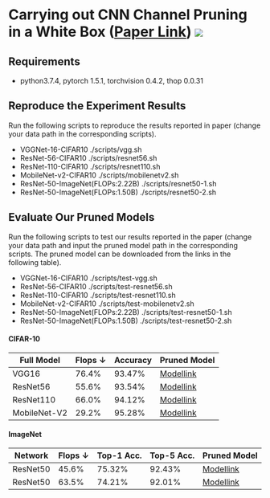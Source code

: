 # Carrying out CNN Channel Pruning in a White Box ([Paper Link](https://arxiv.org/pdf/2104.11883.pdf)) ![](https://visitor-badge.glitch.me/badge?page_id=zyxxmu.White-Box)
## Requirements

* python3.7.4, pytorch 1.5.1, torchvision 0.4.2, thop 0.0.31

## Reproduce the Experiment Results 

Run the following scripts to reproduce the results reported in paper (change your data path in the corresponding scripts).

* VGGNet-16-CIFAR10 ./scripts/vgg.sh
* ResNet-56-CIFAR10 ./scripts/resnet56.sh   
* ResNet-110-CIFAR10 ./scripts/resnet110.sh 
* MobileNet-v2-CIFAR10 ./scripts/mobilenetv2.sh  
* ResNet-50-ImageNet(FLOPs:2.22B) ./scripts/resnet50-1.sh  
* ResNet-50-ImageNet(FLOPs:1.50B) ./scripts/resnet50-2.sh  

## Evaluate Our Pruned Models

Run the following scripts to test our results reported in the paper (change your data path and input the pruned model path in the corresponding scripts. The pruned model can be downloaded from the links in the following table).

* VGGNet-16-CIFAR10 ./scripts/test-vgg.sh
* ResNet-56-CIFAR10 ./scripts/test-resnet56.sh   
* ResNet-110-CIFAR10 ./scripts/test-resnet110.sh 
* MobileNet-v2-CIFAR10 ./scripts/test-mobilenetv2.sh  
* ResNet-50-ImageNet(FLOPs:2.22B) ./scripts/test-resnet50-1.sh  
* ResNet-50-ImageNet(FLOPs:1.50B) ./scripts/test-resnet50-2.sh  

#### CIFAR-10

| Full Model   | Flops &#8595; | Accuracy | Pruned Model                                                 |
| ------------ | ----------------- | -------- | ------------------------------------------------------------ |
| VGG16        | 76.4%             | 93.47%   | [Modellink](https://drive.google.com/drive/folders/1GWR56Aoc08r3eUUwSub1_lxJ0Z06dWyd?usp=sharing) |
| ResNet56     | 55.6%             | 93.54%   | [Modellink](https://drive.google.com/drive/folders/1NSnJnLGWsSJLiVCksk1OnOK2iVGRfLyg?usp=sharing) |
| ResNet110    | 66.0%             | 94.12%   | [Modellink](https://drive.google.com/drive/folders/1h-eSUbtJ_xO3wlnQ7J3Pl8bBsuTEw9LJ?usp=sharing) |
| MobileNet-V2 | 29.2%             | 95.28%   | [Modellink](https://drive.google.com/drive/folders/1Q78kM5U8Tz-nonCLbBisVrke97OGIIai?usp=sharing) |

#### ImageNet

| Network  | Flops &#8595; | Top-1 Acc. | Top-5 Acc.  | Pruned Model                                                 |
| -------- | ----------------- | -------- | -------- | ------------------------------------------------------------ |
| ResNet50 | 45.6%             | 75.32%   | 92.43%   | [Modellink](https://drive.google.com/drive/folders/1WGWce2puviqwKfjWrxB9CLJcotJxOx_a?usp=sharing) |
| ResNet50 | 63.5%             | 74.21%   | 92.01%   | [Modellink](https://drive.google.com/drive/folders/15C6RvrLvPoswrXKpvT_idCm8rB88zxLB?usp=sharing) |

